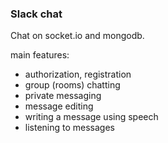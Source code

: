 ### Slack chat

Chat on socket.io and mongodb. 

main features:
- authorization, registration
- group (rooms) chatting
- private messaging
- message editing
- writing a message using speech
- listening to messages
